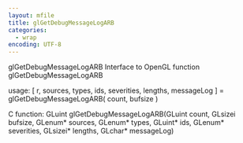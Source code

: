 ```yaml
---
layout: mfile
title: glGetDebugMessageLogARB
categories:
  - wrap
encoding: UTF-8
---
```


glGetDebugMessageLogARB  Interface to OpenGL function glGetDebugMessageLogARB

usage:  [ r, sources, types, ids, severities, lengths, messageLog ] = glGetDebugMessageLogARB( count, bufsize )

C function:  GLuint glGetDebugMessageLogARB(GLuint count, GLsizei bufsize, GLenum\* sources, GLenum\* types, GLuint\* ids, GLenum\* severities, GLsizei\* lengths, GLchar\* messageLog)